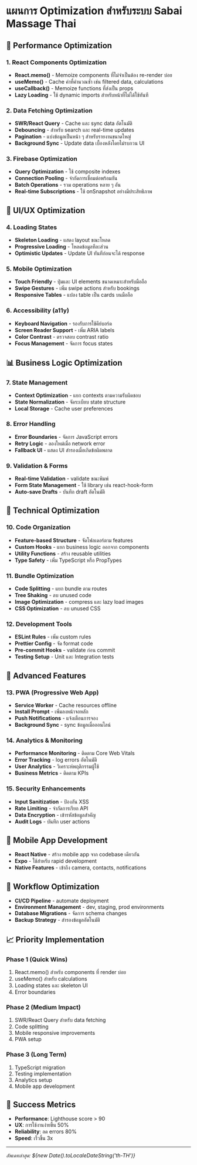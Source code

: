 # แผนการ Optimization สำหรับระบบ Sabai Massage Thai

## 🚀 Performance Optimization

### 1. React Components Optimization
- **React.memo()** - Memoize components ที่ไม่จำเป็นต้อง re-render บ่อย
- **useMemo()** - Cache ค่าที่คำนวณซ้ำ เช่น filtered data, calculations
- **useCallback()** - Memoize functions ที่ส่งเป็น props
- **Lazy Loading** - ใช้ dynamic imports สำหรับหน้าที่ไม่ได้ใช้ทันที

### 2. Data Fetching Optimization
- **SWR/React Query** - Cache และ sync data อัตโนมัติ
- **Debouncing** - สำหรับ search และ real-time updates
- **Pagination** - แบ่งข้อมูลเป็นหน้า ๆ สำหรับรายงานขนาดใหญ่
- **Background Sync** - Update data เบื้องหลังโดยไม่รบกวน UI

### 3. Firebase Optimization
- **Query Optimization** - ใช้ composite indexes
- **Connection Pooling** - จำกัดการเชื่อมต่อพร้อมกัน
- **Batch Operations** - รวม operations หลาย ๆ อัน
- **Real-time Subscriptions** - ใช้ onSnapshot อย่างมีประสิทธิภาพ

## 🎨 UI/UX Optimization

### 4. Loading States
- **Skeleton Loading** - แสดง layout ขณะโหลด
- **Progressive Loading** - โหลดข้อมูลทีละส่วน
- **Optimistic Updates** - Update UI ทันทีก่อนจะได้ response

### 5. Mobile Optimization
- **Touch Friendly** - ปุ่มและ UI elements ขนาดเหมาะสำหรับมือถือ
- **Swipe Gestures** - เพิ่ม swipe actions สำหรับ bookings
- **Responsive Tables** - แปลง table เป็น cards บนมือถือ

### 6. Accessibility (a11y)
- **Keyboard Navigation** - รองรับการใช้คีย์บอร์ด
- **Screen Reader Support** - เพิ่ม ARIA labels
- **Color Contrast** - ตรวจสอบ contrast ratio
- **Focus Management** - จัดการ focus states

## 📊 Business Logic Optimization

### 7. State Management
- **Context Optimization** - แยก contexts ตามความรับผิดชอบ
- **State Normalization** - จัดระเบียบ state structure
- **Local Storage** - Cache user preferences

### 8. Error Handling
- **Error Boundaries** - จัดการ JavaScript errors
- **Retry Logic** - ลองใหม่เมื่อ network error
- **Fallback UI** - แสดง UI สำรองเมื่อเกิดข้อผิดพลาด

### 9. Validation & Forms
- **Real-time Validation** - validate ขณะพิมพ์
- **Form State Management** - ใช้ library เช่น react-hook-form
- **Auto-save Drafts** - บันทึก draft อัตโนมัติ

## 🔧 Technical Optimization

### 10. Code Organization
- **Feature-based Structure** - จัดโฟลเดอร์ตาม features
- **Custom Hooks** - แยก business logic ออกจาก components
- **Utility Functions** - สร้าง reusable utilities
- **Type Safety** - เพิ่ม TypeScript หรือ PropTypes

### 11. Bundle Optimization
- **Code Splitting** - แยก bundle ตาม routes
- **Tree Shaking** - ลบ unused code
- **Image Optimization** - compress และ lazy load images
- **CSS Optimization** - ลบ unused CSS

### 12. Development Tools
- **ESLint Rules** - เพิ่ม custom rules
- **Prettier Config** - จัด format code
- **Pre-commit Hooks** - validate ก่อน commit
- **Testing Setup** - Unit และ Integration tests

## 🚀 Advanced Features

### 13. PWA (Progressive Web App)
- **Service Worker** - Cache resources offline
- **Install Prompt** - เพิ่มลงหน้าจอหลัก
- **Push Notifications** - แจ้งเตือนการจอง
- **Background Sync** - sync ข้อมูลเมื่อออนไลน์

### 14. Analytics & Monitoring
- **Performance Monitoring** - ติดตาม Core Web Vitals
- **Error Tracking** - log errors อัตโนมัติ
- **User Analytics** - วิเคราะห์พฤติกรรมผู้ใช้
- **Business Metrics** - ติดตาม KPIs

### 15. Security Enhancements
- **Input Sanitization** - ป้องกัน XSS
- **Rate Limiting** - จำกัดการเรียก API
- **Data Encryption** - เข้ารหัสข้อมูลสำคัญ
- **Audit Logs** - บันทึก user actions

## 📱 Mobile App Development
- **React Native** - สร้าง mobile app จาก codebase เดียวกัน
- **Expo** - ใช้สำหรับ rapid development
- **Native Features** - เข้าถึง camera, contacts, notifications

## 🔄 Workflow Optimization
- **CI/CD Pipeline** - automate deployment
- **Environment Management** - dev, staging, prod environments
- **Database Migrations** - จัดการ schema changes
- **Backup Strategy** - สำรองข้อมูลอัตโนมัติ

## 📈 Priority Implementation

### Phase 1 (Quick Wins)
1. React.memo() สำหรับ components ที่ render บ่อย
2. useMemo() สำหรับ calculations
3. Loading states และ skeleton UI
4. Error boundaries

### Phase 2 (Medium Impact)
1. SWR/React Query สำหรับ data fetching
2. Code splitting
3. Mobile responsive improvements
4. PWA setup

### Phase 3 (Long Term)
1. TypeScript migration
2. Testing implementation
3. Analytics setup
4. Mobile app development

## 🎯 Success Metrics
- **Performance**: Lighthouse score > 90
- **UX**: การใช้งานง่ายขึ้น 50%
- **Reliability**: ลด errors 80%
- **Speed**: เร็วขึ้น 3x

---
*อัพเดทล่าสุด: ${new Date().toLocaleDateString('th-TH')}*
